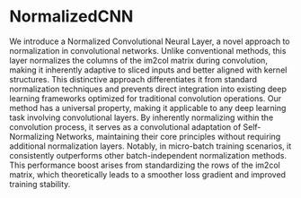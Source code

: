 # NormalizedCNN

We introduce a Normalized Convolutional Neural Layer, a novel approach to normalization in convolutional networks. Unlike conventional methods, this layer normalizes the columns of the im2col matrix during convolution, making it inherently adaptive to sliced inputs and better aligned with kernel structures. This distinctive approach differentiates it from standard normalization techniques and prevents direct integration into existing deep learning frameworks optimized for traditional convolution operations. Our method has a universal property, making it applicable to any deep learning task involving convolutional layers. By inherently normalizing within the convolution process, it serves as a convolutional adaptation of Self-Normalizing Networks, maintaining their core principles without requiring additional normalization layers. Notably, in micro-batch training scenarios, it consistently outperforms other batch-independent normalization methods. This performance boost arises from standardizing the rows of the im2col matrix, which theoretically leads to a smoother loss gradient and improved training stability.
